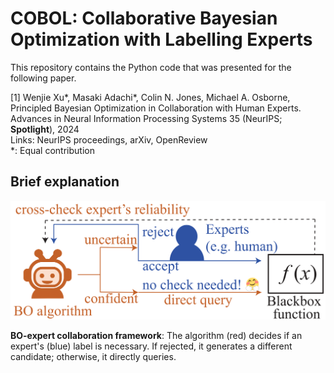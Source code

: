 # COBOL: Collaborative Bayesian Optimization with Labelling Experts

This repository contains the Python code that was presented for the following paper.

[1] Wenjie Xu*, Masaki Adachi*, Colin N. Jones, Michael A. Osborne, Principled Bayesian Optimization in Collaboration with Human Experts. Advances in Neural Information Processing Systems 35 (NeurIPS; **Spotlight**), 2024 <br>
Links: NeurIPS proceedings, arXiv, OpenReview <br>
*: Equal contribution

## Brief explanation
![Animate](./img/concept.png)<br>

**BO-expert collaboration framework**: The algorithm (red) decides if an expert's (blue) label is necessary. If rejected, it generates a different candidate; otherwise, it directly queries.
